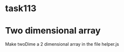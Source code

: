 # task113

# Two dimensional array
<p>
Make twoDime a 2 dimensional array in the file helper.js
</p>